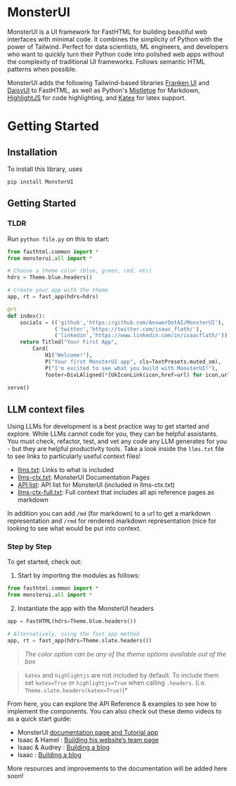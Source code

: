 # MonsterUI

MonsterUI is a UI framework for FastHTML for building beautiful web interfaces with minimal code. It combines the simplicity of Python with the power of Tailwind. Perfect for data scientists, ML engineers, and developers who want to quickly turn their Python code into polished web apps without the complexity of traditional UI frameworks. Follows semantic HTML patterns when possible.

MonsterUI adds the following  Tailwind-based libraries [Franken UI](https://franken-ui.dev/) and [DaisyUI](https://daisyui.com/) to FastHTML, as well as Python's [Mistletoe](https://github.com/miyuchina/mistletoe) for Markdown, [HighlightJS](https://highlightjs.org/) for code highlighting, and [Katex](https://katex.org/) for latex support.

# Getting Started


## Installation

To install this library, uses

`pip install MonsterUI`

## Getting Started

### TLDR

Run `python file.py` on this to start:

``` python
from fasthtml.common import *
from monsterui.all import *

# Choose a theme color (blue, green, red, etc)
hdrs = Theme.blue.headers()

# Create your app with the theme
app, rt = fast_app(hdrs=hdrs)

@rt
def index():
    socials = (('github','https://github.com/AnswerDotAI/MonsterUI'),
               ('twitter','https://twitter.com/isaac_flath/'),
               ('linkedin','https://www.linkedin.com/in/isaacflath/'))
    return Titled("Your First App",
        Card(
            H1("Welcome!"),
            P("Your first MonsterUI app", cls=TextPresets.muted_sm),
            P("I'm excited to see what you build with MonsterUI!"),
            footer=DivLAligned(*[UkIconLink(icon,href=url) for icon,url in socials])))

serve()
```

## LLM context files

Using LLMs for development is a best practice way to get started and
explore. While LLMs cannot code for you, they can be helpful assistants.
You must check, refactor, test, and vet any code any LLM generates for
you - but they are helpful productivity tools. Take a look inside the
`llms.txt` file to see links to particularly useful context files!

- [llms.txt](https://raw.githubusercontent.com/AnswerDotAI/MonsterUI/refs/heads/main/docs/llms.txt): Links to what is included
- [llms-ctx.txt](https://raw.githubusercontent.com/AnswerDotAI/MonsterUI/refs/heads/main/docs/llms-ctx.txt): MonsterUI Documentation Pages
- [API list](https://raw.githubusercontent.com/AnswerDotAI/MonsterUI/refs/heads/main/docs/apilist.txt): API list for MonsterUI (included in llms-ctx.txt)
- [llms-ctx-full.txt](https://raw.githubusercontent.com/AnswerDotAI/MonsterUI/refs/heads/main/docs/llms-ctx-full.txt): Full context that includes all api reference pages as markdown

In addition you can add `/md` (for markdown) to a url to get a markdown representation and `/rmd` for rendered markdown representation (nice for looking to see what would be put into context.

### Step by Step

To get started, check out:

1.  Start by importing the modules as follows:

``` python
from fasthtml.common import *
from monsterui.all import *
```

2.  Instantiate the app with the MonsterUI headers

``` python
app = FastHTML(hdrs=Theme.blue.headers())

# Alternatively, using the fast_app method
app, rt = fast_app(hdrs=Theme.slate.headers())
```

> *The color option can be any of the theme options available out of the
> box*

> `katex` and `highlightjs` are not included by default. To include them set `katex=True` or `highlightjs=True` when calling `.headers`. (i.e. `Theme.slate.headers(katex=True)`)*

From here, you can explore the API Reference & examples to see how to
implement the components. You can also check out these demo videos to as
a quick start guide:

- MonsterUI [documentation page and Tutorial
  app](https://monsterui.answer.ai/tutorial_app)
- Isaac & Hamel : [Building his website’s team
  page](https://youtu.be/22Jn46-mmM0)
- Isaac & Audrey : [Building a blog](https://youtu.be/gVWAsywxLXE)
- Isaac : [Building a blog](https://youtu.be/22NJgfAqgko)

More resources and improvements to the documentation will be added here
soon!

